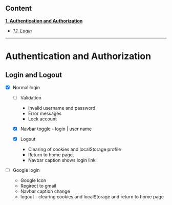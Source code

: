 ## Content

**[1. Authentication and Authorization](#Authentication-and-Authorization)**

- _[1.1. Login](#login)_

---

# Authentication and Authorization

## Login and Logout

- [x] Normal login

  - [ ] Validation

    - Invalid username and password
    - Error messages
    - Lock account

  - [x] Navbar toggle - login | user name
  - [x] Logout

    - Clearing of cookies and localStorage profile
    - Return to home page,
    - Navbar caption shows login link

- [ ] Google login

  - Google Icon
  - Regirect to gmail
  - Navbar caption change
  - logout - clearing cookies and localStorage and return to home page
